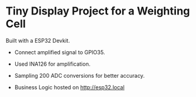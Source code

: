 Tiny Display Project for a Weighting Cell 
=========================================

Built with a ESP32 Devkit.

* Connect amplified signal to GPIO35.  

* Used INA126 for amplification.

* Sampling 200 ADC conversions for better accuracy.

* Business Logic hosted on http://esp32.local


